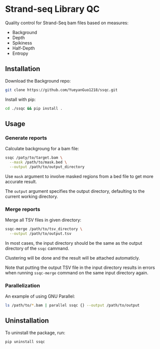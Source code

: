 # Strand-seq Library QC
Quality control for Strand-Seq bam files based on measures:
- Background
- Depth
- Spikiness
- Half-Depth
- Entropy

## Installation

Download the Background repo:

```bash
git clone https://github.com/YueyanGuo1218/ssqc.git
```

Install with pip:

```bash
cd ./ssqc && pip install .
```

## Usage

### Generate reports

Calculate backgroung for a bam file:

```bash
ssqc /paty/to/target.bam \
  --mask /path/to/mask.bed \
  --output /path/to/output_directory
```

Use `mask` argument to involve masked regions from a bed file to get more accurate result.

The `output` argument specifies the output directory, defaulting to the current working directory.

### Merge reports

Merge all TSV files in given directory:

```bash
ssqc-merge /path/to/tsv_directory \
  --output /path/to/output.tsv
```

In most cases, the input directory should be the same as the output directory of the `ssqc` cammand.

Clustering will be done and the result will be attached automaticly.

Note that putting the output TSV file in the input directory results in errors when running `ssqc-merge` command on the same input directory again.

### Parallelization

An example of using GNU Parallel:

```bash
ls /path/to/*.bam | parallel ssqc {} --output /path/to/output
```

## Uninstallation

To uninstall the package, run:

```bash
pip uninstall ssqc
```
